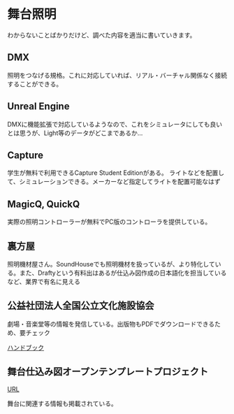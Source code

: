 # 舞台照明

わからないことばかりだけど、調べた内容を適当に書いていきます。

## DMX
照明をつなげる規格。これに対応していれば、リアル・バーチャル関係なく接続することができる。

## Unreal Engine
DMXに機能拡張で対応しているようなので、これをシミュレータにしても良いとは思うが、Light等のデータがどこまであるか...

## Capture
学生が無料で利用できるCapture Student Editionがある。
ライトなどを配置して、シミュレーションできる。メーカーなど指定してライトを配置可能なはず

## MagicQ, QuickQ
実際の照明コントローラーが無料でPC版のコントローラを提供している。

## 裏方屋
照明機材屋さん。SoundHouseでも照明機材を扱っているが、より特化している。また、Draftyという有料出はあるが仕込み図作成の日本語化を担当しているなど、業界で有名に見える

## 公益社団法人全国公立文化施設協会
劇場・音楽堂等の情報を発信している。出版物もPDFでダウンロードできるため、要チェック

[ハンドブック](https://www.zenkoubun.jp/publication/handbook.html)

## 舞台仕込み図オープンテンプレートプロジェクト
[URL](https://template.kiwisoundworks.com/)

舞台に関連する情報も掲載されている。
